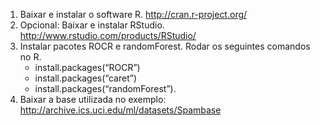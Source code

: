 1. Baixar e instalar o software R.
   http://cran.r-project.org/
2. Opcional: Baixar e instalar RStudio.
   http://www.rstudio.com/products/RStudio/
3. Instalar pacotes ROCR e randomForest.
   Rodar os seguintes comandos no R.
   - install.packages(“ROCR”)
   - install.packages(“caret”)
   - install.packages(“randomForest”).
4. Baixar a base utilizada no exemplo:
   http://archive.ics.uci.edu/ml/datasets/Spambase
